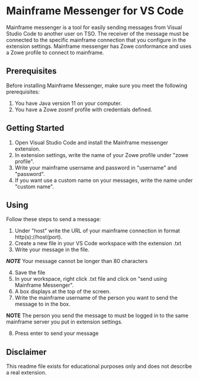 # Mainframe Messenger for VS Code

Mainframe messenger is a tool for easily sending messages from Visual Studio Code to another user on TSO. The receiver of the message must be connected to the specific mainframe connection that you configure in the extension settings. Mainframe messenger has Zowe conformance and uses a Zowe profile to connect to mainframe.

## Prerequisites
Before installing Mainframe Messenger, make sure you meet the following prerequisites:
1. You have Java version 11 on your computer.
2. You have a Zowe zosmf profile with credentials defined.


## Getting Started

1. Open Visual Studio Code and install the Mainframe messenger extension.
2. In extension settings, write the name of your Zowe profile under "zowe profile".
3. Write your mainframe username and password in "username" and "password".
4. If you want use a custom name on your messages, write the name under "custom name".

## Using
Follow these steps to send a message:
1. Under "host" write the URL of your mainframe connection in format http(s)://host(port).
2. Create a new file in your VS Code workspace with the extension .txt
3. Write your message in the file.

***NOTE*** Your message cannot be longer than 80 characters

4. Save the file
5. In your workspace, right click .txt file and click on "send using Mainframe Messenger".
6. A box displays at the top of the screen.
7. Write the mainframe username of the person you want to send the message to in the box.

**NOTE** The person you send the message to must be logged in to the same mainframe server you put in extension settings.

8. Press enter to send your message

## Disclaimer

This readme file exists for educational purposes only and does not describe a real extension.
